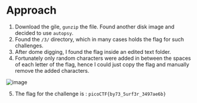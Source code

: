 # Approach

1. Download the gile, `gunzip` the file. Found another disk image and decided to use `autopsy`.
2. Found the `/3/` directory, which in many cases holds the flag for such challenges.
3. After dome digging, I found the flag inside an edited text folder.
4. Fortunately only random characters were added in between the spaces of each letter of the flag, hence I could just copy the flag and manually remove the added characters.


  ![image](https://github.com/user-attachments/assets/327b9e12-6249-4412-8751-fbc40f0ea21f)


5. The flag for the challenge is  :  `picoCTF{by73_5urf3r_3497ae6b}`
